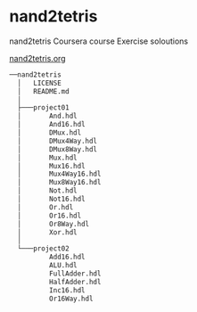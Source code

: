 # nand2tetris
nand2tetris Coursera course Exercise soloutions

[nand2tetris.org](nand2tetris.org)
```bash
──nand2tetris
  │   LICENSE
  │   README.md
  │
  ├───project01
  │       And.hdl
  │       And16.hdl
  │       DMux.hdl
  │       DMux4Way.hdl
  │       DMux8Way.hdl
  │       Mux.hdl
  │       Mux16.hdl
  │       Mux4Way16.hdl
  │       Mux8Way16.hdl
  │       Not.hdl
  │       Not16.hdl
  │       Or.hdl
  │       Or16.hdl
  │       Or8Way.hdl
  │       Xor.hdl
  │
  └───project02
          Add16.hdl
          ALU.hdl
          FullAdder.hdl
          HalfAdder.hdl
          Inc16.hdl
          Or16Way.hdl
